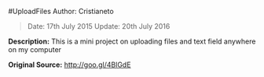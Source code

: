 #UploadFiles
Author: Cristianeto

> Date: 17th July 2015
> Update: 20th July 2016

**Description:**
This is a mini project on uploading files and text field anywhere on my computer


**Original Source:** http://goo.gl/4BlGdE
